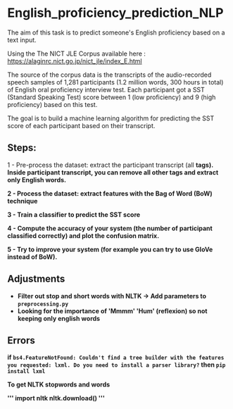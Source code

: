 # English_proficiency_prediction_NLP
The aim of this task is to predict someone's English proficiency based on a text input.

Using the The NICT JLE Corpus available here : https://alaginrc.nict.go.jp/nict_jle/index_E.html

The source of the corpus data is the transcripts of the audio-recorded speech samples of 1,281 participants (1.2 million words, 300 hours in total) of English oral proficiency interview test. Each participant got a SST (Standard Speaking Test) score between 1 (low proficiency) and 9 (high proficiency) based on this test.

The goal is to build a machine learning algorithm for predicting the SST score of each participant based on their transcript.

## Steps:

  1 - Pre-process the dataset: extract the participant transcript (all <B><B/> tags). Inside participant transcript, you can remove all other tags and extract only English words.

  2 - Process the dataset: extract features with the Bag of Word (BoW) technique

  3 - Train a classifier to predict the SST score

  4 - Compute the accuracy of your system (the number of participant classified correctly) and plot the confusion matrix.

  5 - Try to improve your system (for example you can try to use GloVe instead of BoW). 

## Adjustments
  - Filter out stop and short words with NLTK -> Add parameters to `preprocessing.py`
  - Looking for the importance of 'Mmmm' 'Hum' (reflexion) so not keeping only english words
  
## Errors
if `bs4.FeatureNotFound: Couldn't find a tree builder with the features you requested: lxml. Do you need to install a parser library?`
then `pip install lxml`

To get NLTK stopwords and words
  
'''
import nltk
nltk.download()
'''
